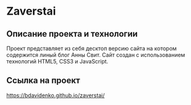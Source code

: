 # Zaverstai

## Описание проекта и технологии
Проект представляет из себя десктоп версию сайта на котором содержится линый блог Анны Свит. Сайт создан с использованием технологий HTML5, CSS3 и JavaScript.

## Ссылка на проект
https://bdavidenko.github.io/zaverstai/
